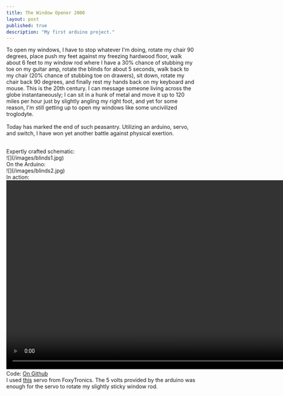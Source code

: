 ```yaml
---
title: The Window Opener 2000
layout: post
published: true
description: "My first arduino project."
---
```

To open my windows, I have to stop whatever I'm doing, rotate my chair 90 degrees, place push my feet against my freezing hardwood floor, walk about 6 feet to my window rod where I have a 30% chance of stubbing my toe on my guitar amp, rotate the blinds for about 5 seconds, walk back to my chair (20% chance of stubbing toe on drawers), sit down, rotate my chair back 90 degrees, and finally rest my hands back on my keyboard and mouse.  This is the 20th century.  I can message someone living across the globe instantaneously; I can sit in a hunk of metal and move it up to 120 miles per hour just by slightly angling my right foot, and yet for some reason, I'm still getting up to open my windows like some uncivilized troglodyte.  
</br>
Today has marked the end of such peasantry.  Utilizing an arduino, servo, and switch, I have won yet another battle against physical exertion. 

</br>
Expertly crafted schematic:  

</br>
![](/images/blinds1.jpg)  

</br>
On the Arduino:  

</br>
![](/images/blinds2.jpg)  

</br>
In action:  

</br>
<video width="889" height="500" controls>
  <source src="/images/blinds.webm" type="video/mp4">
  <source src="/images/blinds.mp4" type="video/mp4">
Your browser does not support the video tag.
</video>

</br>
Code:
<a href="https://gist.github.com/heems/ab70192e81f322f4414d">On Github</a>  
</br>
I used <a href="https://www.foxytronics.com/products/68-springrc-sm-s4303r-continuous-rotation-servo">this</a> servo from FoxyTronics.  The 5 volts provided by the arduino was enough for the servo to rotate my slightly sticky window rod.  

 


